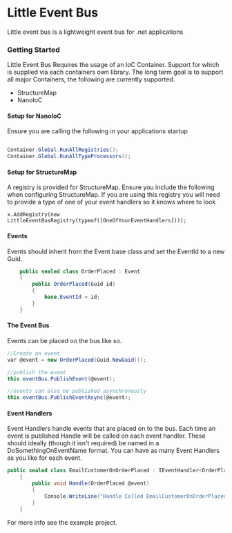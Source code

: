 # Little Event Bus

Little event bus is a lightweight event bus for .net applications

### Getting Started

Little Event Bus Requires the usage of an IoC Container. Support for which is supplied via each containers own library. The long term goal is to support all major Containers, the following are currently supported.

- StructureMap
- NanoIoC


#### Setup for NanoIoC

Ensure you are calling the following in your applications startup

```csharp

Container.Global.RunAllRegistries();
Container.Global.RunAllTypeProcessors();

```

#### Setup for StructureMap

A registry is provided for StructureMap. Ensure you include the following when configuring StructureMap.
If you are using this registry you will need to provide a type of one of your event handlers so it knows where to look

```chsharp
x.AddRegistry(new LittleEventBusRegistry(typeof([OneOfYourEventHandlers])));

```



#### Events
Events should inherit from the Event base class and set the EventId to a new Guid.

```csharp
    public sealed class OrderPlaced : Event
    {
        public OrderPlaced(Guid id)
        {
            base.EventId = id;
        }
    }
```

#### The Event Bus

Events can be placed on the bus like so.

```csharp
//Create an event
var @event = new OrderPlaced(Guid.NewGuid());

//publish the event
this.eventBus.PublishEvent(@event);

//events can also be published asynchronously
this.eventBus.PublishEventAsync(@event);

```

#### Event Handlers
Event Handlers handle events that are placed on to the bus. Each time an event is published Handle will be called on each event handler.
These should ideally (though it isn't required) be named in a DoSomethingOnEventName format.
You can have as many Event Handlers as you like for each event.

```csharp
public sealed class EmailCustomerOnOrderPlaced : IEventHandler<OrderPlaced>
    {
        public void Handle(OrderPlaced @event)
        {
            Console.WriteLine("Handle Called EmailCustomerOnOrderPlaced Event Handler");
        }
    }
```

For more info see the example project.
